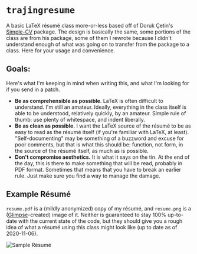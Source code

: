 # `trajingresume`

A basic LaTeX résumé class more-or-less based off of Doruk Çetin's
[Simple-CV](https://github.com/dcetin/Simple-CV/) package. The design is
basically the same, some portions of the class are from his package, some of
them I rewrote because I didn't understand enough of what was going on to
transfer from the package to a class. Here for your usage and convenience.

## Goals:
Here's what I'm keeping in mind when writing this, and what I'm looking for if
you send in a patch.
* **Be as comprehensible as possible**. LaTeX is often difficult to understand.
  I'm still an amateur. Ideally, everything in the class itself is able to be
  understood, relatively quickly, by an amateur. Simple rule of thumb: use
  plenty of whitespace, and indent liberally.
* **Be as clean as possible.** I want the LaTeX source of the résumé to be as
  easy to read as the résumé itself (if you're familiar with LaTeX, at least).
  "Self-documenting" may be something of a buzzword and excuse for poor
  comments, but that is what this should be: function, not form, in the source
  of the résumé itself, as much as is possible.
* **Don't compromise aesthetics.** It is what it says on the tin. At the end of
  the day, this is there to make something that will be read, probably in PDF
  format. Sometimes that means that you have to break an earlier rule. Just make
  sure you find a way to manage the damage.

## Example Résumé

`resume.pdf` is a (mildly anonymized) copy of my résumé, and `resume.png` is a
([Glimpse](https://glimpse-editor.github.io)-created) image of it. Neither is
guaranteed to stay 100% up-to-date with the current state of the code, but they
should give you a rough idea of what a résumé using this class might look like
(up to date as of 2020-11-06).

![Sample Résumé](resume.png)
